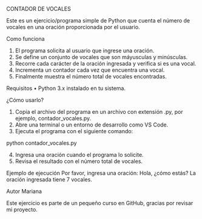 CONTADOR DE VOCALES

Este es un ejercicio/programa simple de Python que cuenta el número de vocales en una oración proporcionada por el usuario.

Como funciona
1. El programa solicita al usuario que ingrese una oración.
2. Se define un conjunto de vocales que son máyusculas y minúsculas.
3. Recorre cada carácter de la oración ingresada y verifica si es una vocal.
4. Incrementa un contador cada vez que encuentra una vocal. 
5. Finalmente muestra el número total de vocales encontradas.

Requisitos
    • Python 3.x instalado en tu sistema.

¿Cómo usarlo?
1. Copia el archivo del programa en un archivo con extensión .py, por ejemplo, contador_vocales.py.
2. Abre una terminal o un entorno de desarrollo como VS Code.
3. Ejecuta el programa con el siguiente comando:

python contador_vocales.py

4. Ingresa una oración cuando el programa lo solicite.
5. Revisa el resultado con el número total de vocales.

Ejemplo de ejecución
Por favor, ingresa una oración: Hola, ¿cómo estás?
La oración ingresada tiene 7 vocales.


Autor 
Mariana

Este ejercicio es parte de un pequeño curso en GitHub, gracias por revisar mi proyecto.
